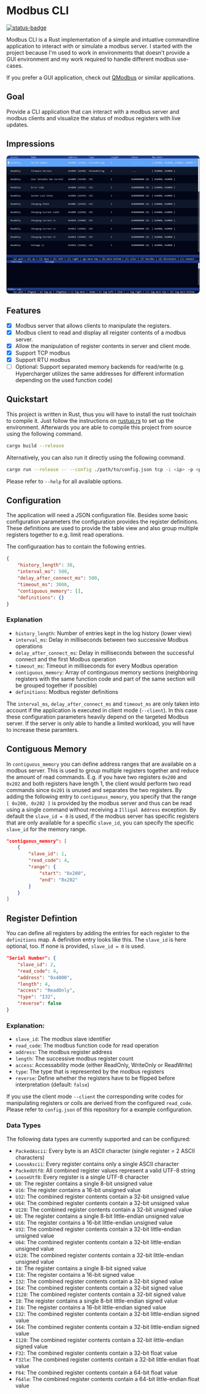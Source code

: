 # Modbus CLI

[![status-badge](https://github-ci.code-ape.dev/api/badges/3/status.svg)](https://github-ci.code-ape.dev/repos/3)

Modbus CLI is a Rust implementation of a simple and intuative commandline application to interact with or simulate a modbus server. I started with the project because I'm used to work in environments that doesn't provide a GUI environment and my work required to handle different modbus use-cases.

If you prefer a GUI application, check out [QModbus](https://github.com/ed-chemnitz/qmodbus/) or similar applications.

## Goal

Provide a CLI application that can interact with a modbus server and modbus clients and visualize the status of modbus registers with live updates.

## Impressions

<p align="center">
    <p align="center">
        <img src="./img/modbus-cli-rs.png" style="border-radius: 8px">
    </p>
</p>

## Features

- [x] Modbus server that allows clients to manipulate the registers.
- [x] Modbus client to read and display all reigster contents of a modbus server.
- [x] Allow the manipulation of register contents in server and client mode.
- [x] Support TCP modbus
- [x] Support RTU modbus
- [ ] Optional: Support separated memory backends for read/write (e.g. Hypercharger utilizes the same addresses for different information depending on the used function code)

## Quickstart

This project is written in Rust, thus you will have to install the rust toolchain to compile it. Just follow the instructions on [rustup.rs](https://rustup.rs/)
to set up the environment. Afterwards you are able to compile this project from source using the following command.

```sh
cargo build --release
```

Alternatively, you can also run it directly using the following command.

```sh
cargo run --release -- --config ./path/to/config.json tcp -i <ip> -p <port>
```

Please refer to `--help` for all available options.

## Configuration

The application will need a JSON configuration file. Besides some basic configuration parameters the configuration provides the register definitions.
These definitions are used to provide the table view and also group multiple registers together to e.g. limit read operations.

The configuraation has to contain the following entries.

```json
{
    "history_length": 30,
    "interval_ms": 500,
    "delay_after_connect_ms": 500,
    "timeout_ms": 3000,
    "contiguous_memory": [],
    "definitions": {}
}
```

### Explanation

- `history_length`: Number of entries kept in the log history (lower view)
- `interval_ms`: Delay in milliseconds between two successive Modbus operations
- `delay_after_connect_ms`: Delay in milliseconds between the successful connect and the first Modbus operation
- `timeout_ms`: Timeout in milliseconds for every Modbus operation
- `contiguous_memory`: Array of continguous memory sections (neighboring registers with the same function code and part of the same section will be grouped together if possible)
- `definitions`: Modbus register definitions

The `interval_ms`, `delay_after_connect_ms` and `timeout_ms` are only taken into account if the application is executed in client mode (`--client`). In this case these configuration parameters heavily depend on the targeted Modbus server. If the server is only able to handle a limited workload, you will have to increase these paramters.

## Contiguous Memory

In `contiguous_memory` you can define address ranges that are available on a modbus server. This is used to group multiple registers together and
reduce the amount of read commands. E.g. if you have two registers `0x200` and `0x202` and both registers have length 1, the client would perform
two read commands since `0x201` is unused and separates the two registers. By adding the following entry to `contiguous_memory`, you specify that
the range `[ 0x200, 0x202 ]` is provided by the modbus server and thus can be read using a single command without receiving a `Illigal Address`
exception. By default the `slave_id = 0` is used, if the modbus server has specific registers that are only available for a specific `slave_id`, you
can specify the specific `slave_id` for the memory range.

```json
"contiguous_memory": [
    {
        "slave_id": 1,
        "read_code": 4,
        "range": {
            "start": "0x200",
            "end": "0x202"
        }
    }
]
```

## Register Defintion

You can define all registers by adding the entries for each register to the `definitions` map. A definition entry looks like this. The `slave_id` is
here optional, too. If none is provided, `slave_id = 0` is used.

```json
"Serial Number": {
    "slave_id": 2,
    "read_code": 4,
    "address": "0x4000",
    "length": 4,
    "access": "ReadOnly",
    "type": "I32",
    "reverse": false
}
```

### Explanation:

- `slave_id`: The modbus slave identifier
- `read_code`: The modbus function code for read operation
- `address`: The modbus register address
- `length`: The successive modbus register count
- `access`: Accessability mode (either ReadOnly, WriteOnly or ReadWrite)
- `type`: The type that is represented by the modbus registers
- `reverse`: Define whether the registers have to be flipped before interpretation (default: `false`)

If you use the client mode `--client` the corresponding write codes for manipulating registers or coils are derived from the configured `read_code`. Please refer to `config.json` of this repository for a example configuration.

### Data Types

The following data types are currently supported and can be configured:

- `PackedAscii`: Every byte is an ASCII character (single register = 2 ASCII characters)
- `LooseAscii`: Every register contains only a single ASCII character
- `PackedUtf8`: All combined register values represent a valid UTF-8 string
- `LooseUtf8`: Every register is a single UTF-8 character
- `U8`: The register contains a single 8-bit unsigned value
- `U16`: The register contains a 16-bit unsigned value
- `U32`: The combined register contents contain a 32-bit unsigned value
- `U64`: The combined register contents contain a 32-bit unsigned value
- `U128`: The combined register contents contain a 32-bit unsigned value
- `U8`: The register contains a single 8-bit little-endian unsigned value
- `U16`: The register contains a 16-bit little-endian unsigned value
- `U32`: The combined register contents contain a 32-bit little-endian unsigned value
- `U64`: The combined register contents contain a 32-bit little-endian unsigned value
- `U128`: The combined register contents contain a 32-bit little-endian unsigned value
- `I8`: The register contains a single 8-bit signed value
- `I16`: The register contains a 16-bit signed value
- `I32`: The combined register contents contain a 32-bit signed value
- `I64`: The combined register contents contain a 32-bit signed value
- `I128`: The combined register contents contain a 32-bit signed value
- `I8`: The register contains a single 8-bit little-endian signed value
- `I16`: The register contains a 16-bit little-endian signed value
- `I32`: The combined register contents contain a 32-bit little-endian signed value
- `I64`: The combined register contents contain a 32-bit little-endian signed value
- `I128`: The combined register contents contain a 32-bit little-endian signed value
- `F32`: The combined register contents contain a 32-bit float value
- `F32le`: The combined register contents contain a 32-bit little-endian float value
- `F64`: The combined register contents contain a 64-bit float value
- `F64le`: The combined register contents contain a 64-bit little-endian float value
